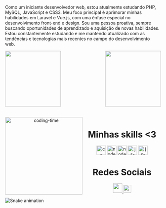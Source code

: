 <div>
<p>Como um iniciante desenvolvedor web, estou atualmente estudando PHP, MySQL, JavaScript e CSS3. Meu foco principal é aprimorar minhas habilidades em Laravel e Vue.js, com uma ênfase especial no desenvolvimento front-end e design. Sou uma pessoa proativa, sempre buscando oportunidades de aprendizado e aquisição de novas habilidades. Estou constantemente estudando e me mantendo atualizado com as tendências e tecnologias mais recentes no campo do desenvolvimento web.<p>
</div>

<div>
  
  <img  height="180em" src="https://github-readme-stats.vercel.app/api?username=LuigiGF&show_icons=true&theme=dracula&include_all_commits=true&count_private=true"/>
  <img align="right" height="180em" src="https://github-readme-stats.vercel.app/api/top-langs/?username=gregoriodelucca&layout=compact&langs_count=16&theme=dracula"/>
</div>
<br>

<div  align="center"> 
  <div style="display: inline_block"><br>
    <img align="left" height="250" alt="coding-time" src="code.gif">
    <h1 align="center">Minhas skills <3</h1>
    <img align="center" height="30" width="30" alt="c-icon"      src="https://cdn.jsdelivr.net/gh/devicons/devicon/icons/linux/linux-original.svg">
    <img align="center" height="30" width="30" alt="nodejs-icon" src="https://www.freepnglogos.com/uploads/php-logo-png/php-logo-php-elephant-logo-vectors-download-5.png">
    <img align="center" height="30" width="30" alt="nodejs-icon" src="https://cdn.jsdelivr.net/gh/devicons/devicon/icons/postgresql/postgresql-original.svg">
    <img align="center" height="30" width="30" alt="js-icon"     src="https://cdn.jsdelivr.net/gh/devicons/devicon/icons/javascript/javascript-original.svg">
    <img align="center" height="30" width="30" alt="js-icon"     src="https://cdn.jsdelivr.net/gh/devicons/devicon/icons/css3/css3-original.svg">     
   </div>
    
  
  <h1 align="center">Redes Sociais</h1>
    <a href = "mailto: gregoriodelucca@gmail.com">
      <img width="30" src="https://upload.wikimedia.org/wikipedia/commons/thumb/0/0b/Logo_Gmail_%282015-2020%29.svg/2560px-Logo_Gmail_%282015-2020%29.svg.png">
    </a>
    <a href = "https://www.linkedin.com/in/gregoriodelucca/">
      <img width="25" src="https://upload.wikimedia.org/wikipedia/commons/thumb/8/81/LinkedIn_icon.svg/2048px-LinkedIn_icon.svg.png">
    </a>  
   
</div>
  
![Snake animation](https://github.com/LuigiGF/LuigiGF/blob/output/github-contribution-grid-snake.svg)
